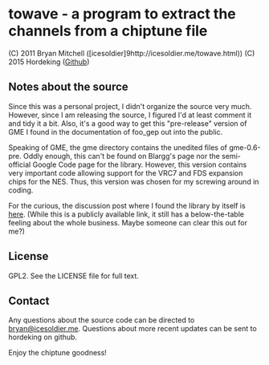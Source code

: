 towave - a program to extract the channels from a chiptune file
===============================================================
(C) 2011 Bryan Mitchell ([icesoldier]9http://icesoldier.me/towave.html))
(C) 2015 Hordeking ([Github](https://github.com/Hordeking))

Notes about the source
----------------------

Since this was a personal project, I didn't organize the source very much. However, since I am releasing the source, I figured I'd at least comment it and tidy it a bit. Also, it's a good way to get this "pre-release" version of GME I found in the documentation of foo_gep out into the public.

Speaking of GME, the gme directory contains the unedited files of gme-0.6-pre. Oddly enough, this can't be found on Blargg's page nor the semi-official Google Code page for the library. However, this version contains very important code allowing support for the VRC7 and FDS expansion chips for the NES. Thus, this version was chosen for my screwing around in coding.

For the curious, the discussion post where I found the library by itself is [here](http://www.hydrogenaudio.org/forums/index.php?s=&showtopic=30322&view=findpost&p=715125). (While this is a publicly available link, it still has a below-the-table feeling about the whole business. Maybe someone can clear this out for me?)

License
-------
GPL2. See the LICENSE file for full text.

Contact
----------------
Any questions about the source code can be directed to bryan@icesoldier.me. Questions about more recent updates can be sent to hordeking on github.

Enjoy the chiptune goodness!
